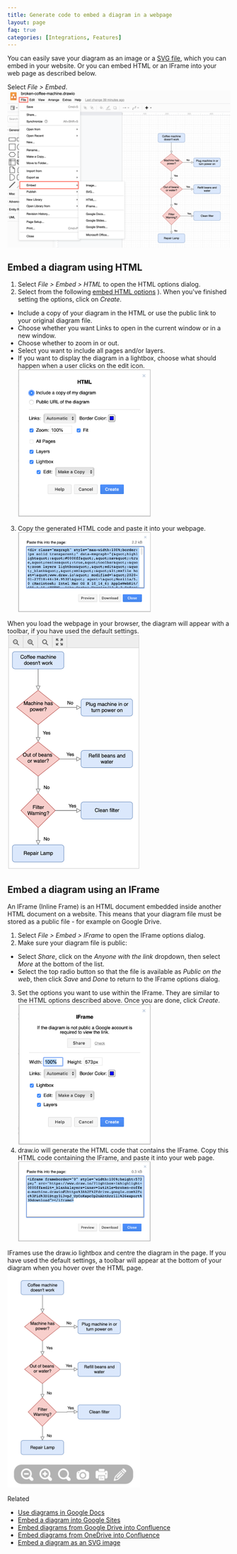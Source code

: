 ```yaml
---
title: Generate code to embed a diagram in a webpage
layout: page
faq: true
categories: [Integrations, Features]
---
```


You can easily save your diagram as an image or a [SVG file](/doc/faq/embed-svg.html), which you can embed in your website. Or you can embed HTML or an IFrame into your web page as described below.

Select _File > Embed_.
<br /><img src="/assets/img/blog/file-embed.png" style="max-width:100%;height:auto;" alt="Click File > Embed and select HTML to export your diagram as HTML code">

## Embed a diagram using HTML

1. Select _File > Embed > HTML_ to open the HTML options dialog.
2. Select from the following [embed HTML options](/doc/faq/embed-html-options.html)
  ). When you've finished setting the options, click on _Create_.
  * Include a copy of your diagram in the HTML or use the public link to your original diagram file.
  * Choose whether you want Links to open in the current window or in a new window.
  * Choose whether to zoom in or out.
  * Select you want to include all pages and/or layers.
  * If you want to display the diagram in a lightbox, choose what should happen when a user clicks on the edit icon.
  <br /><img src="/assets/img/blog/embed-html.png" style="width=100%;max-width:300px;height:auto;" alt="Generate a HTML code version of your diagram">
3. Copy the generated HTML code and paste it into your webpage.
<br /><img src="/assets/img/blog/diagram-html.png" style="width=100%;max-width:300px;height:auto;" alt="Copy the generated HTML code">

When you load the webpage in your browser, the diagram will appear with a toolbar, if you have used the default settings.
<br /><img src="/assets/img/blog/embedded-html-diagram.png" style="width=100%;max-width:300px;height:auto;" alt="A diagram embedded using HTML">

## Embed a diagram using an IFrame

An IFrame (Inline Frame) is an HTML document embedded inside another HTML document on a website. This means that your diagram file must be stored as a public file - for example on Google Drive.

1. Select _File > Embed > IFrame_ to open the IFrame options dialog.
2. Make sure your diagram file is public:
  * Select _Share_, click on the _Anyone with the link_ dropdown, then select _More_ at the bottom of the list.
  * Select the top radio button so that the file is available as _Public on the web_, then click _Save_ and _Done_ to return to the IFrame options dialog.
3. Set the options you want to use within the IFrame. They are similar to the HTML options described above. Once you are done, click _Create_.
<br /><img src="/assets/img/blog/embed-iframe.png" style="width=100%;max-width:300px;height:auto;" alt="Generate a HTML code version of your diagram containing an iFrame">
4. draw.io will generate the HTML code that contains the IFrame. Copy this HTML code containing the IFrame, and paste it into your web page.
<br /><img src="/assets/img/blog/iframe-code.png" style="width=100%;max-width:300px;height:auto;" alt="Copy the generated IFrame HTML code">

IFrames use the draw.io lightbox and centre the diagram in the page. If you have used the default settings, a toolbar will appear at the bottom of your diagram when you hover over the HTML page.
<br /><img src="/assets/img/blog/embedded-iframe.png" style="width=100%;max-width:300px;height:auto;" alt="An embedded IFrame is displayed in the draw.io lightbox">

Related
* [Use diagrams in Google Docs](/blog/diagrams-google-docs.html)
* [Embed a diagram into Google Sites](/doc/faq/embed-diagrams-google-sites.html)
* [Embed diagrams from Google Drive into Confluence](/doc/faq/embed-diagram-googledrive-confluence-cloud.html)
* [Embed diagrams from OneDrive into Confluence](/doc/faq/embed-diagram-onedrive-confluence-cloud.md.html)
* [Embed a diagram as an SVG image](/doc/faq/embed-svg.html)

